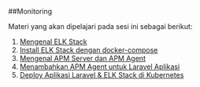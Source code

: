 ##Monitoring

Materi yang akan dipelajari pada sesi ini sebagai berikut:
1. [Mengenal ELK Stack](https://github.com/agung3wi/devops-private-juli-2023/tree/master/Monitoring/1.%20Mengenal%20ELK%20Stack)
2. [Install ELK Stack dengan docker-compose](https://github.com/agung3wi/devops-private-juli-2023/tree/master/Monitoring/2.%20Install%20ELK%20Stack%20dengan%20docker-compose)
3. [Mengenal APM Server dan APM Agent](https://github.com/agung3wi/devops-private-juli-2023/tree/master/Monitoring/3.%20Mengenal%20APM%20server%20dan%20APM%20agent)
4. [Menambahkan APM Agent untuk Laravel Aplikasi](https://github.com/agung3wi/devops-private-juli-2023/tree/master/Monitoring/4.%20Menambahkan%20APM%20Agent%20untuk%20Laravel%20aplikasi)
5. [Deploy Aplikasi Laravel & ELK Stack di Kubernetes](https://github.com/agung3wi/devops-private-juli-2023/tree/master/Monitoring/5.%20Deploy%20Aplikasi%20Laravel%20%26%20ELK%20Stack%20di%20Kubernetes)
